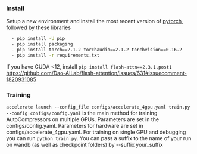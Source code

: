 ### Install
Setup a new environment and install the most recent version of [pytorch](https://pytorch.org/),
followed by these libraries
```bash
  - pip install -U pip
  - pip install packaging
  - pip install torch==2.1.2 torchaudio==2.1.2 torchvision==0.16.2
  - pip install -r requirements.txt
```

If you have CUDA <12, install
``` pip install flash-attn==2.3.1.post1 ```
https://github.com/Dao-AILab/flash-attention/issues/631#issuecomment-1820931085

### Training

`accelerate launch --config_file configs/accelerate_4gpu.yaml train.py --config configs/config.yaml` is the main method for training
AutoCompressors on multiple GPUs.
Parameters are set in the configs/config.yaml. Parameters for hardware are set in configs/accelerate_4gpu.yaml.
For training on single GPU and debugging you can run `python train.py`.
You can pass a suffix to the name of your run on wandb (as well as checkpoint folders) by --suffix your_suffix